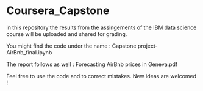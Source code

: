 # Coursera_Capstone

in this repository the results from the assingements of the IBM data science course will be uploaded and shared for grading.

You might find the code under the name : Capstone project- AirBnb_final.ipynb

The report follows as well : Forecasting AirBnb prices in Geneva.pdf 




Feel free to use the code and to correct mistakes. New ideas are welcomed ! 

